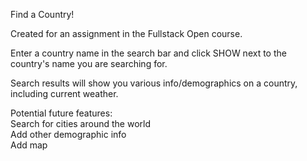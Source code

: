 Find a Country!

Created for an assignment in the Fullstack Open course.

Enter a country name in the search bar and click SHOW next to the country's name you are searching for.

Search results will show you various info/demographics on a country, including current weather.

Potential future features:  
Search for cities around the world  
Add other demographic info  
Add map  
